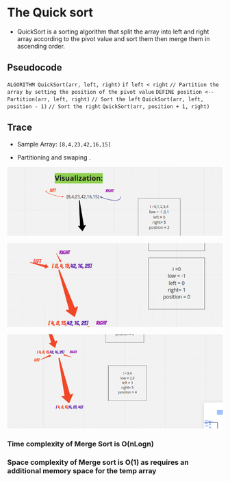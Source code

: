 # The Quick sort

- QuickSort is a sorting algorithm that split the array into left and right array according to the pivot value and sort them then merge them in ascending order.


## Pseudocode

`ALGORITHM QuickSort(arr, left, right)`
    `if left < right`
        `// Partition the array by setting the position of the pivot value`
        `DEFINE position <-- Partition(arr, left, right)`
        `// Sort the left`
        `QuickSort(arr, left, position - 1)`
        `// Sort the right`
        `QuickSort(arr, position + 1, right)`

## Trace

- Sample Array: `[8,4,23,42,16,15]`

- Partitioning and swaping .

 ![first sort](quic1.png)

![second sort](quick2.png)

 ![third sort](quick3.png)

### Time complexity of Merge Sort is  O(nLogn)

### Space complexity of Merge sort is O(1) as requires an additional memory space for the temp array
